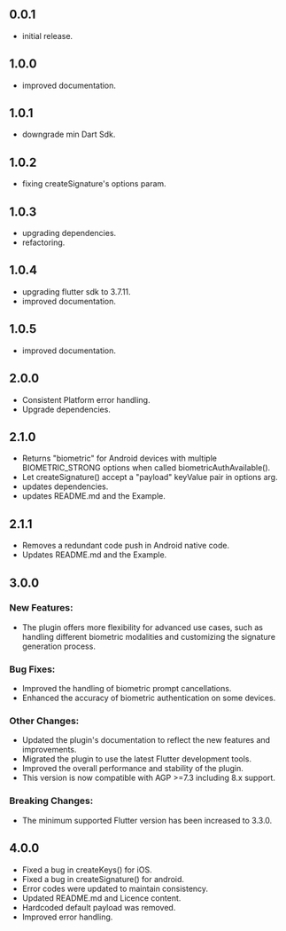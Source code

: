 ## 0.0.1

* initial release.

## 1.0.0

* improved documentation.

## 1.0.1

* downgrade min Dart Sdk.

## 1.0.2

* fixing createSignature's options param.

## 1.0.3

* upgrading dependencies.
* refactoring.

## 1.0.4

* upgrading flutter sdk to 3.7.11.
* improved documentation.

## 1.0.5

* improved documentation.

## 2.0.0

* Consistent Platform error handling.
* Upgrade dependencies.

## 2.1.0

* Returns "biometric" for Android devices with multiple BIOMETRIC_STRONG options when called
  biometricAuthAvailable().
* Let createSignature() accept a "payload" keyValue pair in options arg.
* updates dependencies.
* updates README.md and the Example.

## 2.1.1

* Removes a redundant code push in Android native code.
* Updates README.md and the Example.

## 3.0.0

### New Features:

* The plugin offers more flexibility for advanced use cases, such as handling different biometric modalities and customizing the signature generation process.

### Bug Fixes:

* Improved the handling of biometric prompt cancellations.
* Enhanced the accuracy of biometric authentication on some devices.

### Other Changes:

* Updated the plugin's documentation to reflect the new features and improvements.
* Migrated the plugin to use the latest Flutter development tools.
* Improved the overall performance and stability of the plugin.
* This version is now compatible with AGP >=7.3 including 8.x support.

### Breaking Changes:

* The minimum supported Flutter version has been increased to 3.3.0.

## 4.0.0

* Fixed a bug in createKeys() for iOS.
* Fixed a bug in createSignature() for android.
* Error codes were updated to maintain consistency.
* Updated README.md and Licence content.
* Hardcoded default payload was removed.
* Improved error handling.